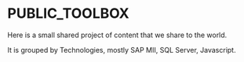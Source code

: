 # PUBLIC_TOOLBOX
Here is a small shared project of content that we share to the world.

It is grouped by Technologies, mostly SAP MII, SQL Server, Javascript.
